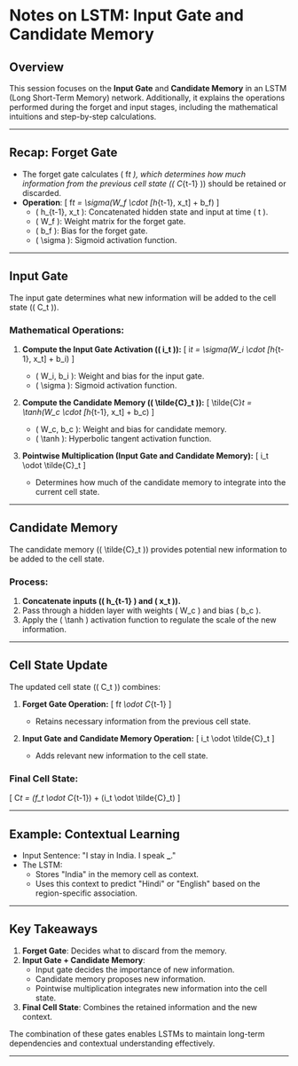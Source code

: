 # Notes on LSTM: Input Gate and Candidate Memory

## Overview

This session focuses on the **Input Gate** and **Candidate Memory** in an LSTM (Long Short-Term Memory) network. Additionally, it explains the operations performed during the forget and input stages, including the mathematical intuitions and step-by-step calculations.

---

## Recap: Forget Gate

- The forget gate calculates \( f*t \), which determines how much information from the previous cell state (\( C*{t-1} \)) should be retained or discarded.
- **Operation**:
  \[
  f*t = \sigma(W_f \cdot [h*{t-1}, x_t] + b_f)
  \]
  - \( h\_{t-1}, x_t \): Concatenated hidden state and input at time \( t \).
  - \( W_f \): Weight matrix for the forget gate.
  - \( b_f \): Bias for the forget gate.
  - \( \sigma \): Sigmoid activation function.

---

## Input Gate

The input gate determines what new information will be added to the cell state (\( C_t \)).

### Mathematical Operations:

1. **Compute the Input Gate Activation (\( i_t \)):**
   \[
   i*t = \sigma(W_i \cdot [h*{t-1}, x_t] + b_i)
   \]

   - \( W_i, b_i \): Weight and bias for the input gate.
   - \( \sigma \): Sigmoid activation function.

2. **Compute the Candidate Memory (\( \tilde{C}\_t \)):**
   \[
   \tilde{C}_t = \tanh(W_c \cdot [h_{t-1}, x_t] + b_c)
   \]

   - \( W_c, b_c \): Weight and bias for candidate memory.
   - \( \tanh \): Hyperbolic tangent activation function.

3. **Pointwise Multiplication (Input Gate and Candidate Memory):**
   \[
   i_t \odot \tilde{C}\_t
   \]
   - Determines how much of the candidate memory to integrate into the current cell state.

---

## Candidate Memory

The candidate memory (\( \tilde{C}\_t \)) provides potential new information to be added to the cell state.

### Process:

1. **Concatenate inputs (\( h\_{t-1} \) and \( x_t \)).**
2. Pass through a hidden layer with weights \( W_c \) and bias \( b_c \).
3. Apply the \( \tanh \) activation function to regulate the scale of the new information.

---

## Cell State Update

The updated cell state (\( C_t \)) combines:

1. **Forget Gate Operation:**
   \[
   f*t \odot C*{t-1}
   \]

   - Retains necessary information from the previous cell state.

2. **Input Gate and Candidate Memory Operation:**
   \[
   i_t \odot \tilde{C}\_t
   \]
   - Adds relevant new information to the cell state.

### Final Cell State:

\[
C*t = (f_t \odot C*{t-1}) + (i_t \odot \tilde{C}\_t)
\]

---

## Example: Contextual Learning

- Input Sentence: "I stay in India. I speak **\_**."
- The LSTM:
  - Stores "India" in the memory cell as context.
  - Uses this context to predict "Hindi" or "English" based on the region-specific association.

---

## Key Takeaways

1. **Forget Gate**: Decides what to discard from the memory.
2. **Input Gate + Candidate Memory**:
   - Input gate decides the importance of new information.
   - Candidate memory proposes new information.
   - Pointwise multiplication integrates new information into the cell state.
3. **Final Cell State**: Combines the retained information and the new context.

The combination of these gates enables LSTMs to maintain long-term dependencies and contextual understanding effectively.

---
